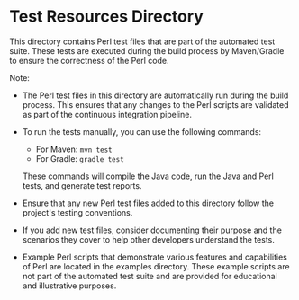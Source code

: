 # Test Resources Directory

This directory contains Perl test files that are part of the automated test suite.
These tests are executed during the build process by Maven/Gradle to ensure the correctness of the Perl code.

Note:

- The Perl test files in this directory are automatically run during the build process.
  This ensures that any changes to the Perl scripts are validated as part of the continuous integration pipeline.

- To run the tests manually, you can use the following commands:
    - For Maven: `mvn test`
    - For Gradle: `gradle test`

  These commands will compile the Java code, run the Java and Perl tests, and generate test reports.

- Ensure that any new Perl test files added to this directory follow the project's testing conventions.

- If you add new test files, consider documenting their purpose and the scenarios they cover to help other developers
  understand the tests.

- Example Perl scripts that demonstrate various features and capabilities of Perl are located in the examples directory.
  These example scripts are not part of the automated test suite and are provided for educational and illustrative
  purposes.


